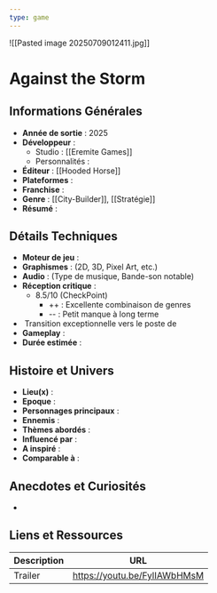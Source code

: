 ```yaml
---
type: game
---
```

![[Pasted image 20250709012411.jpg]]
# Against the Storm

## Informations Générales

- **Année de sortie** : 2025
- **Développeur** : 
	- Studio : [[Eremite Games]]
	- Personnalités : 
- **Éditeur** : [[Hooded Horse]]
- **Plateformes** : 
- **Franchise** : 
- **Genre** : [[City-Builder]], [[Stratégie]]
- **Résumé** : 

## Détails Techniques
- **Moteur de jeu** : 
- **Graphismes** : (2D, 3D, Pixel Art, etc.)
- **Audio** : (Type de musique, Bande-son notable)
- **Réception critique** :
	- 8.5/10 (CheckPoint)
		- ++ : Excellente combinaison de genres
		- -- : Petit manque à long terme
-  Transition exceptionnelle vers le poste de
- **Gameplay** :
- **Durée estimée** : 

## Histoire et Univers
- **Lieu(x)** : 
- **Epoque** : 
- **Personnages principaux** : 
- **Ennemis** :
- **Thèmes abordés** : 
- **Influencé par** :
- **A inspiré** : 
- **Comparable à** :
## Anecdotes et Curiosités
- 
## Liens et Ressources

| Description | URL                          |
| ----------- | ---------------------------- |
| Trailer     | https://youtu.be/FylIAWbHMsM |
